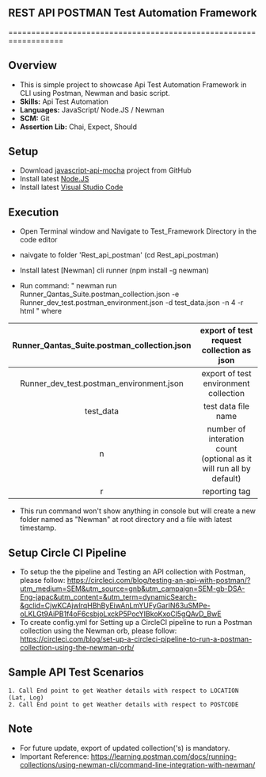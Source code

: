 ## REST API POSTMAN Test Automation Framework 
==================================================================

## Overview
* This is simple project to showcase Api Test Automation Framework in CLI using Postman, Newman and basic script.
* **Skills:** Api Test Automation
* **Languages:** JavaScript/ Node.JS / Newman
* **SCM:** Git
* **Assertion Lib:** Chai, Expect, Should

## Setup
* Download [javascript-api-mocha](https://github.com/happyali/techTask.git) project from GitHub
* Install latest [Node.JS](https://nodejs.org/en/download/)
* Install latest [Visual Studio Code](https://code.visualstudio.com/download)

## Execution
* Open Terminal window and Navigate to Test_Framework Directory in the code editor
* naivgate to folder 'Rest_api_postman' (cd Rest_api_postman)
* Install latest [Newman] cli runner (npm install -g newman)

* Run command: " newman run Runner_Qantas_Suite.postman_collection.json -e Runner_dev_test.postman_environment.json -d test_data.json -n 4 -r html "
    where


| Runner_Qantas_Suite.postman_collection.json | export of test request collection as **json** |
| :---: | :---: |
| Runner_dev_test.postman_environment.json | export of test environment collection |
|test_data  | test data file name|
|n   | number of interation count (optional as it will run all by default)|
|r   | reporting tag|

* This run command won't show anything in console but will create a new folder named as "Newman" at root directory and a file with latest timestamp.

## Setup Circle CI Pipeline
* To setup the the pipeline and Testing an API collection with Postman, please follow: https://circleci.com/blog/testing-an-api-with-postman/?utm_medium=SEM&utm_source=gnb&utm_campaign=SEM-gb-DSA-Eng-japac&utm_content=&utm_term=dynamicSearch-&gclid=CjwKCAjwlrqHBhByEiwAnLmYUFyGarIN63uSMPe-oLKLGt9AiPB1f4oF6csbjoLxckP5PocYIBkoKxoCl5gQAvD_BwE
* To create config.yml for Setting up a CircleCI pipeline to run a Postman collection using the Newman orb, please follow: https://circleci.com/blog/set-up-a-circleci-pipeline-to-run-a-postman-collection-using-the-newman-orb/

## Sample API Test Scenarios
    
    1. Call End point to get Weather details with respect to LOCATION (Lat, Log) 
    2. Call End point to get Weather details with respect to POSTCODE

## Note
* For future update, export of updated collection('s) is mandatory.
* Important Reference: https://learning.postman.com/docs/running-collections/using-newman-cli/command-line-integration-with-newman/
   
